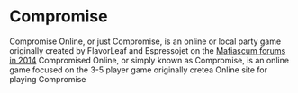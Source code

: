 # Compromise
Compromise Online, or just Compromise, is an online or local party game originally created by FlavorLeaf and Espressojet on the [Mafiascum forums in 2014](https://forum.mafiascum.net/viewtopic.php?f=5&t=80140)
Compromised Online, or simply known as Compromise, is an online game focused on the 3-5 player game originally cretea
 Online site for playing Compromise
